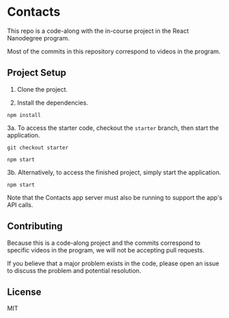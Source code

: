 # Contacts

This repo is a code-along with the in-course project in the React Nanodegree program.

Most of the commits in this repository correspond to videos in the program.

## Project Setup

1. Clone the project.

2. Install the dependencies.

```
npm install
```

3a. To access the starter code, checkout the `starter` branch, then start the application.

```
git checkout starter

npm start
```

3b. Alternatively, to access the finished project, simply start the application.

```
npm start
```

Note that the Contacts app server must also be running to support the app's API calls.

## Contributing

Because this is a code-along project and the commits correspond to specific videos in the program, we will not be accepting pull requests.

If you believe that a major problem exists in the code, please open an issue to discuss the problem and potential resolution.

## License

MIT
